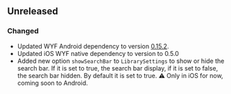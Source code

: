 ## Unreleased

### Changed

* Updated WYF Android dependency to version [0.15.2](https://situm.com/docs/01-android-wyf-changelog/#0-toc-title).
* Updated iOS WYF native dependency to version to 0.5.0
* Added new option `showSearchBar` to `LibrarySettings` to show or hide the search bar. If it is set to true, the search bar display, if it is set to false, the search bar hidden. By default it is set to true. :warning: Only in iOS for now, coming soon to Android.
